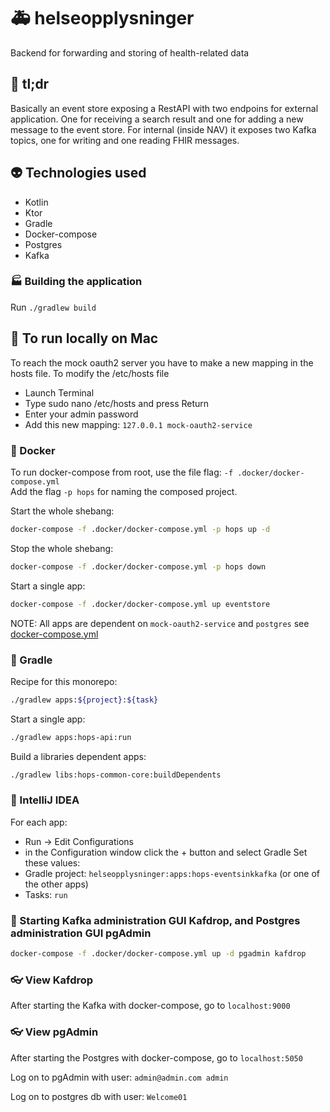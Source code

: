 # 🚑 helseopplysninger
Backend for forwarding and storing of health-related data

## 💊 tl;dr
Basically an event store exposing a RestAPI with two endpoins for external application. 
One for receiving a search result and one for adding a new message to the event store.
For internal (inside NAV) it exposes two Kafka topics, one for writing and one reading FHIR messages.

## 👽 Technologies used
* Kotlin
* Ktor
* Gradle
* Docker-compose
* Postgres
* Kafka

### 🏭 Building the application
Run `./gradlew build`

## 🏃 To run locally on Mac
To reach the mock oauth2 server you have to make a new mapping in the hosts file.
To modify the /etc/hosts file
* Launch Terminal
* Type sudo nano /etc/hosts and press Return
* Enter your admin password
* Add this new mapping: `127.0.0.1 mock-oauth2-service`

### 🐳 Docker
To run docker-compose from root, use the file flag: `-f .docker/docker-compose.yml` <br/>
Add the flag `-p hops` for naming the composed project.

Start the whole shebang:
```sh
docker-compose -f .docker/docker-compose.yml -p hops up -d
``` 

Stop the whole shebang:
```sh
docker-compose -f .docker/docker-compose.yml -p hops down
```

Start a single app:
```sh
docker-compose -f .docker/docker-compose.yml up eventstore 
```

NOTE: All apps are dependent on `mock-oauth2-service` and `postgres` see [docker-compose.yml](.docker/docker-compose.yml)

### 🐘 Gradle
Recipe for this monorepo:
```sh 
./gradlew apps:${project}:${task}
```

Start a single app:
```sh
./gradlew apps:hops-api:run
```

Build a libraries dependent apps:
```sh
./gradlew libs:hops-common-core:buildDependents
```
 
### 🚀 IntelliJ IDEA
For each app:
* Run -> Edit Configurations
* in the Configuration window click the + button and select Gradle
Set these values:
* Gradle project: `helseopplysninger:apps:hops-eventsinkkafka` (or one of the other apps)
* Tasks: `run`

### 🎨 Starting Kafka administration GUI Kafdrop, and Postgres administration GUI pgAdmin
```sh
docker-compose -f .docker/docker-compose.yml up -d pgadmin kafdrop
```

### 👓 View Kafdrop
After starting the Kafka with docker-compose, go to `localhost:9000`

### 👓 View pgAdmin
After starting the Postgres with docker-compose, go to `localhost:5050`

Log on to pgAdmin with user: `admin@admin.com admin`

Log on to postgres db with user: `Welcome01`
